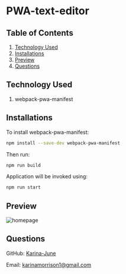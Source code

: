 # PWA-text-editor



## Table of Contents

1. [Technology Used](#technology-used)
2. [Installations](#installations)
3. [Preview](#preview)
4. [Questions](#questions)

## Technology Used
1. webpack-pwa-manifest
 

## Installations
To install webpack-pwa-manifest:
```bash
npm install --save-dev webpack-pwa-manifest
```

Then run: 
```bash
npm run build
```

Application will be invoked using:
```bash
npm run start
````
## Preview
![homepage](client\src\images\Screenshot.png)
## Questions 
GitHub: [Karina-June](https://github.com/Karina-June)

Email: karinamorrison1@gmail.com